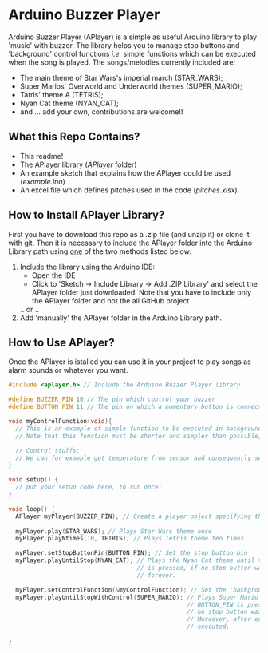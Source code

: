 # Arduino Buzzer Player

Arduino Buzzer Player (APlayer) is a simple as useful Arduino library to play 'music' with buzzer. The library helps you to manage stop buttons and 'background' control functions <i>i.e.</i> simple functions which can be executed when the song is played. The songs/melodies currently included are: 
<ul>
  <li>The main theme of Star Wars's imperial march (STAR_WARS);</li>
  <li>Super Marios' Overworld and Underworld themes (SUPER_MARIO); </li>
  <li>Tatris' theme A (TETRIS);</li>
  <li>Nyan Cat theme (NYAN_CAT);</li>
  <li>and ... add your own, contributions are welcome!!
</ul>

## What this Repo Contains?

<ul>
<li>This readme!</li>
<li>The APlayer library (<i>APlayer</i> folder)</li>
<li>An example sketch that explains how the APlayer could be used (<i>example.ino</i>)</li>
<li>An excel file which defines pitches used in the code (<i>pitches.xlsx</i>)</li>
</ul>

## How to Install APlayer Library? 

First you have to download this repo as a .zip file (and unzip it) or clone it with git. Then it is necessary to include the APlayer folder into the Arduino Library path using <u>one</u> of the two methods listed below.
<ol>
  <li>Include the library using the Arduino IDE:
    <ul>
      <li>Open the IDE</li>
      <li>Click to 'Sketch -> Include Library -> Add .ZIP Library' and select the APlayer folder just downloaded. Note that you have to include only the APlayer folder and not the all GitHub project</li>  
     </ul>
  </li>
  .. or ..
  <li> Add 'manually' the APlayer folder in the Arduino Library path.</li>
</ol> 

## How to Use APlayer? 

Once the APlayer is istalled you can use it in your project to play songs as alarm sounds or whatever you want. 

``` c++
#include <aplayer.h> // Include the Arduino Buzzer Player library

#define BUZZER_PIN 10 // The pin which control your buzzer
#define BUTTON_PIN 11 // The pin on which a momentary button is connected

void myControlFunction(void){
  // This is an example of simple function to be executed in background when buzzer is playing music.
  // Note that this function must be shorter and simpler than possible, otherwise it will break the beat of the song

  // Control stuffs: 
  // We can for example get temperature from sensor and consequently set the state of a rele!
}

void setup() {
  // put your setup code here, to run once:
}

void loop() {
  APlayer myPlayer(BUZZER_PIN); // Create a player object specifying the buzzer's pin
  
  myPlayer.play(STAR_WARS); // Plays Star Wars theme once
  myPlayer.playNtimes(10, TETRIS); // Plays Tetris theme ten times

  myPlayer.setStopButtonPin(BUTTON_PIN); // Set the stop button bin
  myPlayer.playUntilStop(NYAN_CAT); // Plays the Nyan Cat theme until the momentary button on pin BUTTON_PIN
                                    // is pressed, if no stop button was set the song will be played in loop 
                                    // forever.

  myPlayer.setControlFunction(&myControlFunction); // Set the 'background' function
  myPlayer.playUntilStopWithControl(SUPER_MARIO); // Plays Super Mario theme until the momentary button on pin 
                                                  // BUTTON_PIN is pressed, as for the playUntilStop method, if 
                                                  // no stop button was set the song will be played in loop forever.
                                                  // Moreover, after each note the 'control' function will be 
                                                  // executed.
  
}
```
